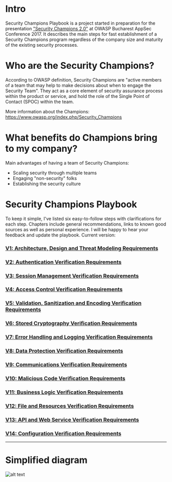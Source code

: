 # Intro
Security Champions Playbook is a project started in preparation for the presentation ["Security Champions 2.0"](https://www.owasp.org/images/3/3c/OWASP_Bucharest_2017_Antukh.pdf) at OWASP Bucharest AppSec Conference 2017. It describes the main steps for fast establishment of a Security Champions program regardless of the company size and maturity of the existing security processes.


# Who are the Security Champions?
According to OWASP definition, Security Champions are "active members of a team that may help to make decisions about when to engage the Security Team". They act as a core element of security assurance process within the product or service, and hold the role of the Single Point of Contact (SPOC) within the team.

More information about the Champions: https://www.owasp.org/index.php/Security_Champions


# What benefits do Champions bring to my company?
Main advantages of having a team of Security Champions:
* Scaling security through multiple teams
* Engaging "non-security" folks
* Establishing the security culture

# Security Champions Playbook
To keep it simple, I've listed six easy-to-follow steps with clarifications for each step.
Chapters include general recommendations, links to known good sources as well as personal
experience. I will be happy to hear your feedback and update the playbook. Current version:

### [V1: Architecture, Design and Threat Modeling Requirements](Security%20Playbook/1.%20Identify%20teams.md)
### [V2: Authentication Verification Requirements](Security%20Playbook/2.%20Define%20the%20role.md)
### [V3: Session Management Verification Requirements](Security%20Playbook/3.%20Nominate%20Champions.md)
### [V4: Access Control Verification Requirements](Security%20Playbook/4.%20Set%20up%20communication%20channels.md)
### [V5: Validation, Sanitization and Encoding Verification Requirements](Security%20Playbook/5.%20Build%20solid%20knowledge%20base.md)
### [V6: Stored Cryptography Verification Requirements](Security%20Playbook/6.%20Maintain%20interest.md)
### [V7: Error Handling and Logging Verification Requirements](Security%20Playbook/1.%20Identify%20teams.md)
### [V8: Data Protection Verification Requirements](Security%20Playbook/2.%20Define%20the%20role.md)
### [V9: Communications Verification Requirements](Security%20Playbook/3.%20Nominate%20Champions.md)
### [V10: Malicious Code Verification Requirements](Security%20Playbook/4.%20Set%20up%20communication%20channels.md)
### [V11: Business Logic Verification Requirements](Security%20Playbook/5.%20Build%20solid%20knowledge%20base.md)
### [V12: File and Resources Verification Requirements](Security%20Playbook/6.%20Maintain%20interest.md)
### [V13: API and Web Service Verification Requirements](Security%20Playbook/5.%20Build%20solid%20knowledge%20base.md)
### [V14: Configuration Verification Requirements](Security%20Playbook/6.%20Maintain%20interest.md)

---
# Simplified diagram
![alt text](Security%20Playbook/playbook.png)
